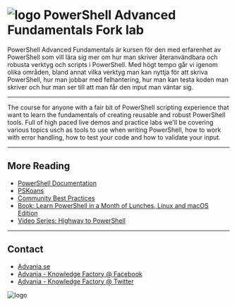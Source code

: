 # ![logo](./Images/pwrops.png) PowerShell Advanced Fundamentals Fork lab

PowerShell Advanced Fundamentals är kursen för den med erfarenhet av PowerShell som vill lära sig mer om hur man skriver återanvändbara och robusta verktyg och scripts i PowerShell. Med högt tempo går vi igenom olika områden, bland annat vilka verktyg man kan nyttja för att skriva PowerShell, hur man jobbar med felhantering, hur man kan testa koden man skriver och hur man ser till att man får den input man väntar sig.

---

The course for anyone with a fair bit of PowerShell scripting experience that want to learn the fundamentals of creating reusable and robust PowerShell tools. Full of high paced live demos and practice labs we'll be covering various topics usch as tools to use when writing PowerShell, how to work with error handling, how to test your code and how to validate your input.

---

## More Reading

- [PowerShell Documentation](https://docs.microsoft.com/en-us/powershell/)
- [PSKoans](https://github.com/vexx32/PSKoans)
- [Community Best Practices](https://github.com/PoshCode/PowerShellPracticeAndStyle)
- [Book: Learn PowerShell in a Month of Lunches, Linux and macOS Edition](https://www.manning.com/books/learn-powershell-in-a-month-of-lunches-linux-and-macos-edition)
- [Video Series: Highway to PowerShell](https://www.youtube.com/playlist?list=PLjKVCo25i0an3dVaDNNVVTzd1wuK46UHv)

---

## Contact

- [Advania.se](https://www.advania.se/en/our-business/it-infrastructure/knowledge-factory/)
- [Advania - Knowledge Factory @ Facebook](https://www.facebook.com/KnowledgeFactory/)
- [Advania - Knowledge Factory @ Twitter](https://twitter.com/kfconsulting)

![logo](https://www.advania.se/library/Template/logo_o.png)
